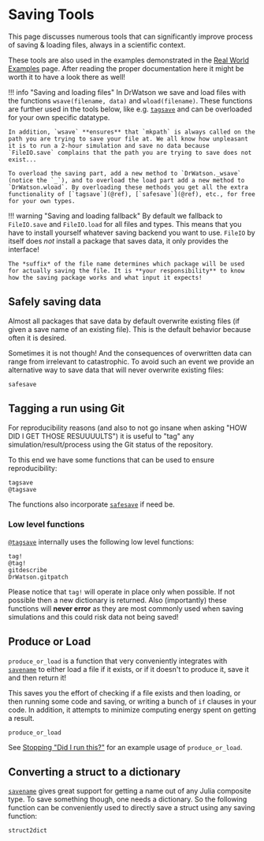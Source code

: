 # Saving Tools
This page discusses numerous tools that can significantly improve process of saving & loading files, always in a scientific context.

These tools are also used in the examples demonstrated in the [Real World Examples](@ref) page. After reading the proper documentation here it might be worth it to have a look there as well!

!!! info "Saving and loading files"
    In DrWatson we save and load files with the functions `wsave(filename, data)` and `wload(filename)`. These functions are further used in the tools below, like e.g. [`tagsave`](@ref) and can be overloaded for your own specific datatype.

    In addition, `wsave` **ensures** that `mkpath` is always called on the path you are trying to save your file at. We all know how unpleasant it is to run a 2-hour simulation and save no data because `FileIO.save` complains that the path you are trying to save does not exist...

    To overload the saving part, add a new method to `DrWatson._wsave` (notice the `_`), and to overload the load part add a new method to `DrWatson.wload`. By overloading these methods you get all the extra functionality of [`tagsave`](@ref), [`safesave`](@ref), etc., for free for your own types.

!!! warning "Saving and loading fallback"
    By default we fallback to `FileIO.save` and `FileIO.load` for all files and types. This means that you have to install yourself whatever saving backend you want to use. `FileIO` by itself does _not_ install a package that saves data, it only provides the interface!

    The *suffix* of the file name determines which package will be used for actually saving the file. It is **your responsibility** to know how the saving package works and what input it expects!


## Safely saving data
Almost all packages that save data by default overwrite existing files (if given a save name of an existing file). This is the default behavior because often it is desired.

Sometimes it is not though! And the consequences of overwritten data can range from irrelevant to catastrophic. To avoid such an event we provide an alternative way to save data that will never overwrite existing files:
```@docs
safesave
```

## Tagging a run using Git
For reproducibility reasons (and also to not go insane when asking "HOW DID I GET THOSE RESUUUULTS") it is useful to "tag" any simulation/result/process using the Git status of the repository.

To this end we have some functions that can be used to ensure reproducibility:
```@docs
tagsave
@tagsave
```
The functions also incorporate [`safesave`](@ref) if need be.

### Low level functions
[`@tagsave`](@ref) internally uses the following low level functions:
```@docs
tag!
@tag!
gitdescribe
DrWatson.gitpatch
```

Please notice that `tag!` will operate in place only when possible. If not possible then a new dictionary is returned. Also (importantly) these functions will **never error** as they are most commonly used when saving simulations and this could risk data not being saved!


## Produce or Load

`produce_or_load` is a function that very conveniently integrates with [`savename`](@ref) to either load a file if it exists, or if it doesn't to produce it, save it and then return it!

This saves you the effort of checking if a file exists and then loading, or then running some code and saving, or writing a bunch of `if` clauses in your code.
In addition, it attempts to minimize computing energy spent on getting a result.

```@docs
produce_or_load
```
See [Stopping "Did I run this?"](@ref) for an example usage of `produce_or_load`.

## Converting a struct to a dictionary
[`savename`](@ref) gives great support for getting a name out of any Julia composite type. To save something though, one needs a dictionary. So the following function can be conveniently used to directly save a struct using any saving function:
```@docs
struct2dict
```
